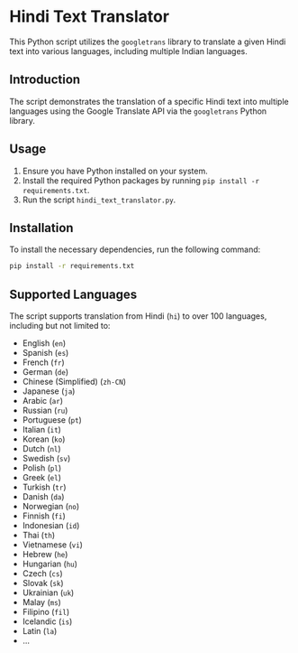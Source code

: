 # Hindi Text Translator

This Python script utilizes the `googletrans` library to translate a given Hindi text into various languages, including multiple Indian languages.

## Introduction

The script demonstrates the translation of a specific Hindi text into multiple languages using the Google Translate API via the `googletrans` Python library.

## Usage

1. Ensure you have Python installed on your system.
2. Install the required Python packages by running `pip install -r requirements.txt`.
3. Run the script `hindi_text_translator.py`.

## Installation

To install the necessary dependencies, run the following command:

```bash
pip install -r requirements.txt
```

## Supported Languages

The script supports translation from Hindi (`hi`) to over 100 languages, including but not limited to:

- English (`en`)
- Spanish (`es`)
- French (`fr`)
- German (`de`)
- Chinese (Simplified) (`zh-CN`)
- Japanese (`ja`)
- Arabic (`ar`)
- Russian (`ru`)
- Portuguese (`pt`)
- Italian (`it`)
- Korean (`ko`)
- Dutch (`nl`)
- Swedish (`sv`)
- Polish (`pl`)
- Greek (`el`)
- Turkish (`tr`)
- Danish (`da`)
- Norwegian (`no`)
- Finnish (`fi`)
- Indonesian (`id`)
- Thai (`th`)
- Vietnamese (`vi`)
- Hebrew (`he`)
- Hungarian (`hu`)
- Czech (`cs`)
- Slovak (`sk`)
- Ukrainian (`uk`)
- Malay (`ms`)
- Filipino (`fil`)
- Icelandic (`is`)
- Latin (`la`)
- ...

<!-- You can add more languages following the same pattern -->

